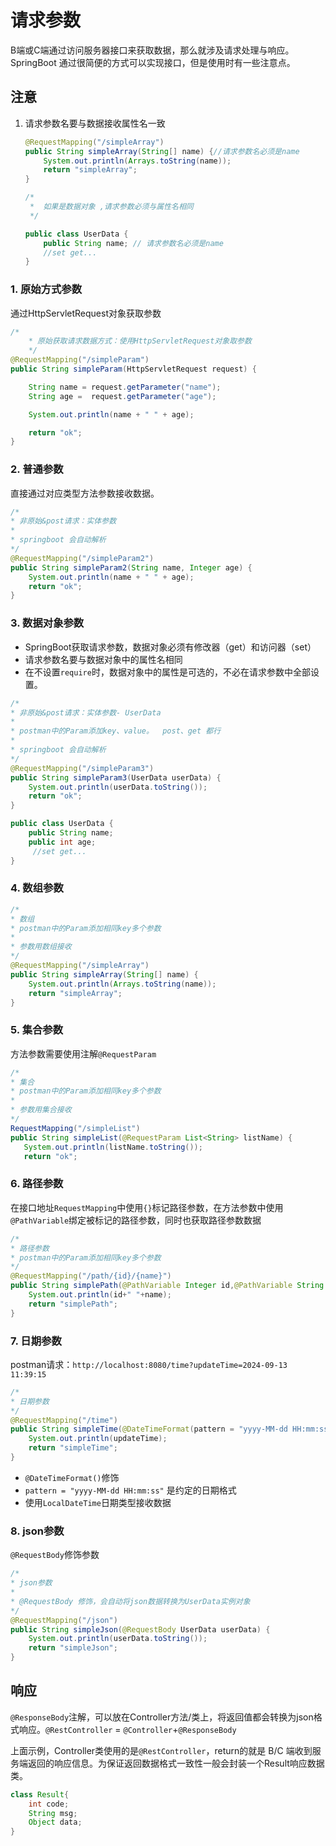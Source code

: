 # 请求参数

B端或C端通过访问服务器接口来获取数据，那么就涉及请求处理与响应。SpringBoot 通过很简便的方式可以实现接口，但是使用时有一些注意点。

## 注意

1. 请求参数名要与数据接收属性名一致

    ```java
   @RequestMapping("/simpleArray")
    public String simpleArray(String[] name) {//请求参数名必须是name
        System.out.println(Arrays.toString(name));
        return "simpleArray";
    }

    /*
     *  如果是数据对象 ,请求参数必须与属性名相同
     */

    public class UserData {
        public String name; // 请求参数名必须是name
        //set get...
    }
    ```

### 1. 原始方式参数

通过HttpServletRequest对象获取参数

```java
/*
    * 原始获取请求数据方式：使用HttpServletRequest对象取参数
    */
@RequestMapping("/simpleParam")
public String simpleParam(HttpServletRequest request) {

    String name = request.getParameter("name");
    String age =  request.getParameter("age");

    System.out.println(name + " " + age);

    return "ok";
}
```

### 2. 普通参数

直接通过对应类型方法参数接收数据。

```java
/*
* 非原始&post请求：实体参数
*
* springboot 会自动解析
*/
@RequestMapping("/simpleParam2")
public String simpleParam2(String name, Integer age) {
    System.out.println(name + " " + age);
    return "ok";
}
```

### 3. 数据对象参数

- SpringBoot获取请求参数，数据对象必须有修改器（get）和访问器（set）
- 请求参数名要与数据对象中的属性名相同
- 在不设置`require`时，数据对象中的属性是可选的，不必在请求参数中全部设置。

```java
/*
* 非原始&post请求：实体参数- UserData
*
* postman中的Param添加key、value。  post、get 都行
*
* springboot 会自动解析
*/
@RequestMapping("/simpleParam3")
public String simpleParam3(UserData userData) {
    System.out.println(userData.toString());
    return "ok";
}

public class UserData {
    public String name;
    public int age;
     //set get...
}
```

### 4. 数组参数

```java
/*
* 数组
* postman中的Param添加相同key多个参数
*
* 参数用数组接收
*/
@RequestMapping("/simpleArray")
public String simpleArray(String[] name) {
    System.out.println(Arrays.toString(name));
    return "simpleArray";
}
```

### 5. 集合参数

方法参数需要使用注解`@RequestParam`

```java
/*
* 集合
* postman中的Param添加相同key多个参数
*
* 参数用集合接收
*/
RequestMapping("/simpleList")
public String simpleList(@RequestParam List<String> listName) {
   System.out.println(listName.toString());
   return "ok";

```

### 6. 路径参数

在接口地址`RequestMapping`中使用`{}`标记路径参数，在方法参数中使用`@PathVariable`绑定被标记的路径参数，同时也获取路径参数数据

```java
/*
* 路径参数
* postman中的Param添加相同key多个参数
*/
@RequestMapping("/path/{id}/{name}")
public String simplePath(@PathVariable Integer id,@PathVariable String name) {
    System.out.println(id+" "+name);
    return "simplePath";
}
```

### 7. 日期参数

postman请求：`http://localhost:8080/time?updateTime=2024-09-13 11:39:15`

```java
/*
* 日期参数
*/
@RequestMapping("/time")
public String simpleTime(@DateTimeFormat(pattern = "yyyy-MM-dd HH:mm:ss")LocalDateTime updateTime) {
    System.out.println(updateTime);
    return "simpleTime";
}
```

- `@DateTimeFormat()`修饰
- `pattern = "yyyy-MM-dd HH:mm:ss"` 是约定的日期格式
- 使用`LocalDateTime`日期类型接收数据

### 8. json参数

`@RequestBody`修饰参数

```java
/*
* json参数
*
* @RequestBody 修饰，会自动将json数据转换为UserData实例对象
*/
@RequestMapping("/json")
public String simpleJson(@RequestBody UserData userData) {
    System.out.println(userData.toString());
    return "simpleJson";
}
```

## 响应

`@ResponseBody`注解，可以放在Controller方法/类上，将返回值都会转换为json格式响应。`@RestController` = `@Controller`+`@ResponseBody`

上面示例，Controller类使用的是`@RestController`，return的就是 B/C 端收到服务端返回的响应信息。为保证返回数据格式一致性一般会封装一个Result响应数据类。

```java
class Result{
    int code;
    String msg;
    Object data;
}
```
